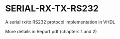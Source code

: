 # SERIAL-RX-TX-RS232
A serial rx/tx RS232 protocol implementation in VHDL

More details in Report.pdf (chapters 1 and 2)
